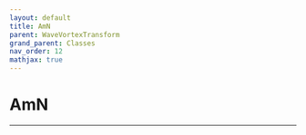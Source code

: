 ```yaml
---
layout: default
title: AmN
parent: WaveVortexTransform
grand_parent: Classes
nav_order: 12
mathjax: true
---
```


#  AmN




---

